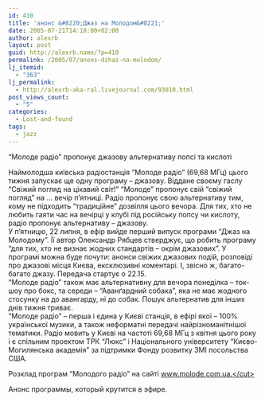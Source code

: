```yaml
---
id: 410
title: 'анонс &#8220;Джаз на Молодом&#8221;'
date: 2005-07-21T14:18:00+02:00
author: alexrb
layout: post
guid: http://alexrb.name/?p=410
permalink: /2005/07/anons-dzhaz-na-molodom/
lj_itemid:
  - "363"
lj_permalink:
  - http://alexrb-aka-ral.livejournal.com/93010.html
post_views_count:
  - "5"
categories:
  - Lost-and-found
tags:
  - jazz
---
```

<cut text="пресс-релиз">“Молоде радіо” пропонує джазову альтернативу попсі та кислоті

Наймолодша київська радіостанція “Молоде радіо” (69,68 МГц) цього тижня запускає ще одну програму – джазову. Віддане своєму гаслу “Свіжий погляд на цікавий світ!” “Молоде” пропонує свій “свіжий погляд” на &#8230; вечір п’ятниці. Радіо пропонує свою альтернативу тим, кому не підходить “традиційне” дозвілля цього вечора. Для тих, хто не любить гаяти час на вечірці у клубі під російську попсу чи кислоту, радіо пропонує альтернативу – джазову.  
У п’ятницю, 22 липня, в ефір вийде перший випуск програми “Джаз на Молодому”. Її автор Олександр Рябцев стверджує, що робить програму “для тих, хто не визнає жодних стандартів – окрім джазових”. У програмі можна буде почути: анонси свіжих джазових подій, розповіді про джазові місця Києва, ексклюзивні коментарі. І, звісно ж, багато-багато джазу. Передача стартує о 22.15.  
“Молоде радіо” також має альтернативну для вечора понеділка – ток-шоу про бокс, та середи – “Аванґардний собака”, яка не має жодного стосунку на до авангарду, ні до собак. Пошук альтернатив для інших днів тижня триває.  
“Молоде радіо” &#8211; перша і єдина у Києві станція, в ефірі якої – 100% української музики, а також неформатні передачі найрізноманітнішої тематики. Радіо мовить у Києві на частоті 69,68 МГц з квітня цього року і є спільним проектом ТРК “Люкс” і Національного університету “Києво-Могилянська академія” за підтримки Фонду розвитку ЗМІ посольства США.

Розклад програм “Молодого радіо” на сайті www.molode.com.ua.</cut>

Анонс программы, который крутится в эфире.</p>